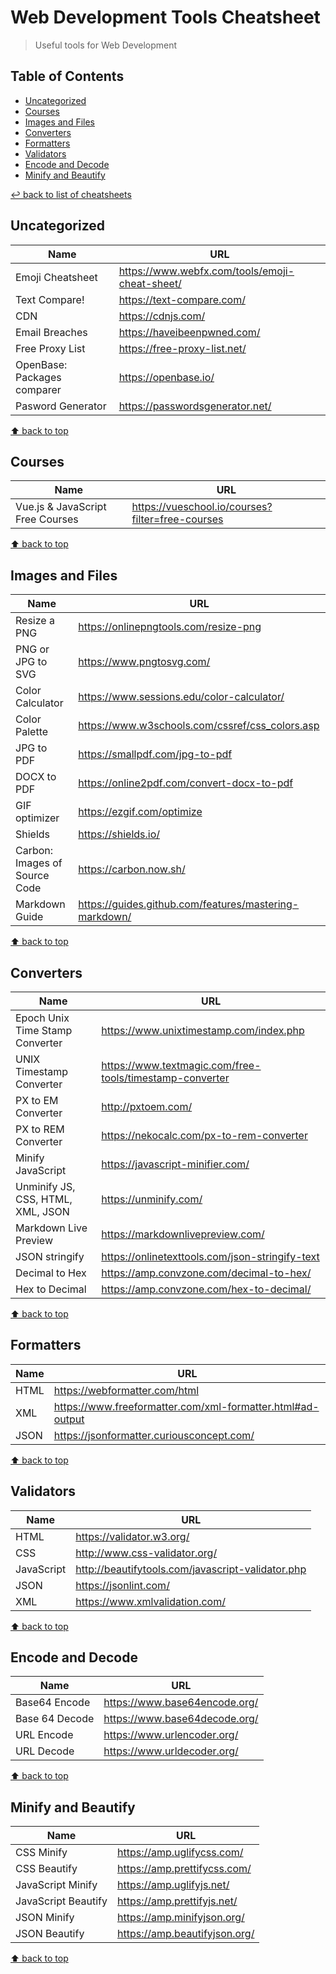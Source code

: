 # Web Development Tools Cheatsheet
> Useful tools for Web Development

## Table of Contents

* [Uncategorized](#uncategorized)
* [Courses](#courses)
* [Images and Files](#images-and-files)
* [Converters](#converters)
* [Formatters](#formatters)
* [Validators](#validators)
* [Encode and Decode](#encode-and-decode)
* [Minify and Beautify](#minify-and-beautify)

[↩ back to list of cheatsheets](README.md#list-of-cheatsheets)

## Uncategorized

Name | URL
------------- | -------------
Emoji Cheatsheet | https://www.webfx.com/tools/emoji-cheat-sheet/
Text Compare! | https://text-compare.com/
CDN | https://cdnjs.com/
Email Breaches | https://haveibeenpwned.com/
Free Proxy List | https://free-proxy-list.net/
OpenBase: Packages comparer| https://openbase.io/
Pasword Generator | https://passwordsgenerator.net/

[⬆ back to top](#table-of-contents)

## Courses

Name | URL
------------- | -------------
Vue.js & JavaScript Free Courses | https://vueschool.io/courses?filter=free-courses

[⬆ back to top](#table-of-contents)

## Images and Files

Name | URL
------------- | -------------
Resize a PNG | https://onlinepngtools.com/resize-png
PNG or JPG to SVG | https://www.pngtosvg.com/
Color Calculator | https://www.sessions.edu/color-calculator/
Color Palette | https://www.w3schools.com/cssref/css_colors.asp
JPG to PDF | https://smallpdf.com/jpg-to-pdf
DOCX to PDF | https://online2pdf.com/convert-docx-to-pdf
GIF optimizer | https://ezgif.com/optimize
Shields | https://shields.io/
Carbon: Images of Source Code | https://carbon.now.sh/
Markdown Guide | https://guides.github.com/features/mastering-markdown/

[⬆ back to top](#table-of-contents)

## Converters

Name | URL
------------- | -------------
Epoch Unix Time Stamp Converter | https://www.unixtimestamp.com/index.php
UNIX Timestamp Converter | https://www.textmagic.com/free-tools/timestamp-converter
PX to EM Converter | http://pxtoem.com/
PX to REM Converter | https://nekocalc.com/px-to-rem-converter
Minify JavaScript | https://javascript-minifier.com/
Unminify JS, CSS, HTML, XML, JSON | https://unminify.com/
Markdown Live Preview | https://markdownlivepreview.com/
JSON stringify | https://onlinetexttools.com/json-stringify-text
Decimal to Hex | https://amp.convzone.com/decimal-to-hex/
Hex to Decimal | https://amp.convzone.com/hex-to-decimal/

[⬆ back to top](#table-of-contents)

## Formatters

Name | URL
------------- | -------------
HTML | https://webformatter.com/html
XML | https://www.freeformatter.com/xml-formatter.html#ad-output
JSON | https://jsonformatter.curiousconcept.com/

[⬆ back to top](#table-of-contents)

## Validators

Name | URL
------------- | -------------
HTML | https://validator.w3.org/
CSS | http://www.css-validator.org/
JavaScript | http://beautifytools.com/javascript-validator.php
JSON | https://jsonlint.com/
XML | https://www.xmlvalidation.com/

[⬆ back to top](#table-of-contents)

## Encode and Decode

Name | URL
------------- | -------------
Base64 Encode | https://www.base64encode.org/
Base 64 Decode | https://www.base64decode.org/
URL Encode | https://www.urlencoder.org/
URL Decode | https://www.urldecoder.org/

[⬆ back to top](#table-of-contents)

## Minify and Beautify

Name | URL
------------- | -------------
CSS Minify | https://amp.uglifycss.com/
CSS Beautify | https://amp.prettifycss.com/
JavaScript Minify | https://amp.uglifyjs.net/
JavaScript Beautify | https://amp.prettifyjs.net/
JSON Minify | https://amp.minifyjson.org/
JSON Beautify | https://amp.beautifyjson.org/

[⬆ back to top](#table-of-contents)
